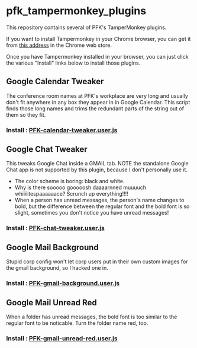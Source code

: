 # pfk_tampermonkey_plugins

This repository contains several of PFK's TamperMonkey plugins.

If you want to install Tampermonkey in your Chrome browser, you can get it
from [this address](https://chrome.google.com/webstore/detail/tampermonkey/dhdgffkkebhmkfjojejmpbldmpobfkfo?utm_source=chrome-ntp-icon) in the Chrome web store.

Once you have Tampermonkey installed in your browser, you can just click
the various "Install" links below to install those plugins.

## Google Calendar Tweaker

The conference room names at PFK's workplace are very long and usually don't fit
anywhere in any box they appear in in Google Calendar. This script finds those long
names and trims the redundant parts of the string out of them so they fit.

### Install : [PFK-calendar-tweaker.user.js](https://github.com/flipk/pfk_tampermonkey_plugins/raw/main/PFK-calendar-tweaker.user.js)

## Google Chat Tweaker

This tweaks Google Chat inside a GMAIL tab. NOTE the standalone
Google Chat app is not supported by this plugin, because I don't
personally use it.

* The color scheme is boring: black and white.
* Why is there sooooo gooooosh daaaarnned muuuuch whiiiiitespaaaaaace?
Scrunch up everything!!!!
* When a person has unread messages, the person's name changes to bold,
but the difference between the regular font and the bold font is so slight,
sometimes you don't notice you have unread messages!

### Install : [PFK-chat-tweaker.user.js](https://github.com/flipk/pfk_tampermonkey_plugins/raw/main/PFK-chat-tweaker.user.js)

## Google Mail Background

Stupid corp config won't let corp users put in their own custom images for
the gmail background, so I hacked one in.

### Install : [PFK-gmail-background.user.js](https://github.com/flipk/pfk_tampermonkey_plugins/raw/main/PFK-gmail-background.user.js)

## Google Mail Unread Red

When a folder has unread messages, the bold font is too similar to the regular
font to be noticable. Turn the folder name red, too.

### Install : [PFK-gmail-unread-red.user.js](https://github.com/flipk/pfk_tampermonkey_plugins/raw/main/PFK-gmail-unread-red.user.js)
